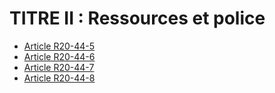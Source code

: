 # TITRE II : Ressources et police

* [Article R20-44-5](./LEGIARTI000006466411.md)
* [Article R20-44-6](./LEGIARTI000006466412.md)
* [Article R20-44-7](./LEGIARTI000006466413.md)
* [Article R20-44-8](./LEGIARTI000031492009.md)
